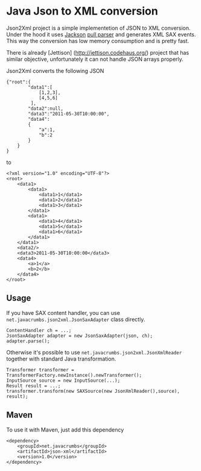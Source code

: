 Java Json to XML conversion
============================

Json2Xml project is a simple implementetion of JSON to XML conversion. Under the hood it uses [Jackson](http://jackson.codehaus.org/) [pull parser](http://wiki.fasterxml.com/JacksonInFiveMinutes#Streaming_API_Example) and generates
XML SAX events. This way the conversion has low memory consumption and is pretty fast.

There is already [Jettison] (http://jettison.codehaus.org/) project that has similar objective, unfortunately it can not handle JSON arrays properly.

Json2Xml converts the following JSON 

	{"root":{
			"data1":[
				[1,2,3], 				
                [4,5,6]
             ],
     		"data2":null,
     		"data3":"2011-05-30T10:00:00",
     		"data4":
     		{
       			"a":1,
       			"b":2
     		}
  		}
	}
	
to

	<?xml version="1.0" encoding="UTF-8"?>
	<root>
		<data1>
			<data1>
				<data1>1</data1>
				<data1>2</data1>
				<data1>3</data1>
			</data1>
			<data1>
				<data1>4</data1>
				<data1>5</data1>
				<data1>6</data1>
			</data1>
		</data1>
		<data2/>
		<data3>2011-05-30T10:00:00</data3>
		<data4>
			<a>1</a>
			<b>2</b>
		</data4>
	</root>  
	
Usage
-------------

If you have SAX content handler, you can use `net.javacrumbs.json2xml.JsonSaxAdapter` class directly.

	ContentHandler ch = ...;
	JsonSaxAdapter adapter = new JsonSaxAdapter(json, ch);
	adapter.parse();
	
Otherwise it's possible to use `net.javacrumbs.json2xml.JsonXmlReader` together with standard Java transformation.

	Transformer transformer = TransformerFactory.newInstance().newTransformer();
	InputSource source = new InputSource(...);
	Result result = ...;
	transformer.transform(new SAXSource(new JsonXmlReader(),source), result);
	
Maven
-----
To use it with Maven, just add this dependency

	<dependency>
		<groupId>net.javacrumbs</groupId>
		<artifactId>json-xml</artifactId>
		<version>1.0</version>
	</dependency>

	

